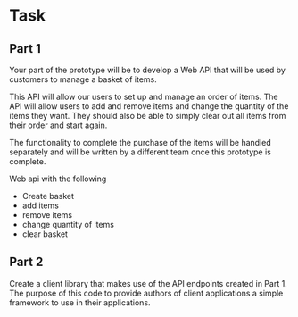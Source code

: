 # Task

## Part 1

Your part of the prototype will be to develop a Web API that will be used by customers to manage a basket of items.

This API will allow our users to set up and manage an order of items. The API will allow users to add and remove items and change the quantity of the items they want. They should also be able to simply clear out all items from their order and start again.

The functionality to complete the purchase of the items will be handled separately and will be written by a different team once this prototype is complete.  

Web api with the following 
- Create basket
- add items
- remove items
- change quantity of items
- clear basket

## Part 2
Create a client library that makes use of the API endpoints created in Part 1.  The purpose of this code to provide authors of client applications a simple framework to use in their applications.

